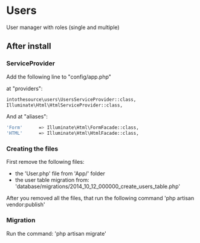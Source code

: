 # Users
User manager with roles (single and multiple)

## After install

### ServiceProvider
Add the following line to "config/app.php"

at "providers":

```bash
intothesource\users\UsersServiceProvider::class,
Illuminate\Html\HtmlServiceProvider::class,
```

And at "aliases":

```bash
'Form'      => Illuminate\Html\FormFacade::class,
'HTML'      => Illuminate\Html\HtmlFacade::class,
```

### Creating the files
First remove the following files:
- the 'User.php' file from 'App/' folder
- the user table migration from: 'database/migrations/2014_10_12_000000_create_users_table.php'

After you removed all the files, that run the following command 'php artisan vendor:publish'

### Migration

Run the command: 'php artisan migrate'